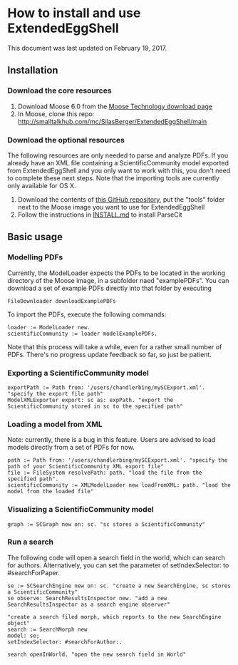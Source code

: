 # How to install and use ExtendedEggShell

This document was last updated on February 19, 2017.

## Installation
### Download the core resources
1. Download Moose 6.0 from the [Moose Technology download page](http://www.moosetechnology.org/#install)
1. In Moose, clone this repo: http://smalltalkhub.com/mc/SilasBerger/ExtendedEggShell/main

### Download the optional resources
The following resources are only needed to parse and analyze PDFs. If you already have an XML file containing a ScientificCommunity model exported from ExtendedEggShell and you only want to work with this, you don't need to complete these next steps. Note that the importing tools are currently only available for OS X.

1. Download the contents of [this GitHub repository](https://github.com/SilasBerger/ExtendedEggShell-tools), put the "tools" folder next to the Moose image you want to use for ExtendedEggShell
1. Follow the instructions in [INSTALL.md](INSTALL.md) to install ParseCit
 
## Basic usage
### Modelling PDFs
Currently, the ModelLoader expects the PDFs to be located in the working directory of the Moose image, in a subfolder naed "examplePDFs". You can download a set of example PDFs directly into that folder by executing

```smalltalk
FileDownloader downloadExamplePDFs
```

To import the PDFs, execute the following commands:</br>
```smalltalk
loader := ModelLoader new.
scientificCommunity := loader modelExamplePDFs.
```
Note that this process will take a while, even for a rather small number of PDFs. There's no progress update feedback so far, so just be patient.

### Exporting a ScientificCommunity model
```smalltalk
exportPath := Path from: '/users/chandlerbing/mySCExport.xml'. "specify the export file path"
ModelXMLExporter export: sc as: expPath. "export the ScientificCommunity stored in sc to the specified path"
```
### Loading a model from XML
Note: currently, there is a bug in this feature. Users are advised to load models directly from a set of PDFs for now.

```smalltalk
path := Path from: '/users/chandlerbing/mySCExport.xml'. "specify the path of your ScientificCommunity XML export file"
file := FileSystem resolvePath: path. "load the file from the specified path".
scientificCommunity := XMLModelLoader new loadFromXML: path. "load the model from the loaded file"
```

### Visualizing a ScientificCommunity model
```smalltalk
graph := SCGraph new on: sc. "sc stores a ScientificCommunity"
```

### Run a search
The following code will open a search field in the world, which can search for authors. Alternatively, you can set the parameter of setIndexSelector: to #searchForPaper.

```smalltalk
se := SCSearchEngine new on: sc. "create a new SearchEngine, sc stores a ScientificCommunity"
se observe: SearchResultsInspector new. "add a new SearchResultsInspector as a search engine observer"

"create a search filed morph, which reports to the new SearchEngine object"
search := SearchMorph new
model: se;
setIndexSelector: #searchForAuthor:.

search openInWorld. "open the new search field in World"
```
